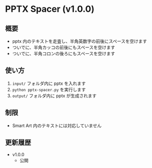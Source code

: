 # PPTX Spacer (v1.0.0)

## 概要

- pptx 内のテキストを走査し、半角英数字の前後にスペースを空けます
- ついでに、半角カッコの前後にもスペースを空けます
- ついでに、半角コロンの後ろにもスペースを空けます

## 使い方

1. `input/` フォルダ内に pptx を入れます
1. `python pptx-spacer.py` を実行します
1. `output/` フォルダ内に pptx が生成されます

## 制限

- Smart Art 内のテキストには対応していません

## 更新履歴

- v1.0.0
  - 公開